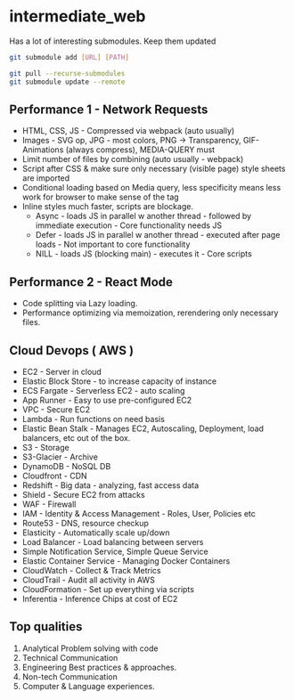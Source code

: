 # intermediate_web

Has a lot of interesting submodules. Keep them updated

```bash
git submodule add [URL] [PATH]

git pull --recurse-submodules
git submodule update --remote
```

## Performance 1 - Network Requests

* HTML, CSS, JS - Compressed via webpack (auto usually)
* Images - SVG op, JPG - most colors, PNG -> Transparency, GIF- Animations (always compress), MEDIA-QUERY must
* Limit number of files by combining (auto usually - webpack)
* Script after CSS & make sure only necessary (visible page) style sheets are imported
* Conditional loading based on Media query, less specificity means less work for browser to make sense of the tag
* Inline styles much faster, scripts are blockage.
  * Async - loads JS in parallel w another thread - followed by immediate execution - Core functionality needs JS
  * Defer - loads JS in parallel w another thread - executed after page loads -  Not important to core functionality
  * NILL - loads JS (blocking main) - executes it - Core scripts

## Performance 2 - React Mode

* Code splitting via Lazy loading.
* Performance optimizing via memoization, rerendering only necessary files.

## Cloud Devops ( AWS )

* EC2 - Server in cloud
* Elastic Block Store - to increase capacity of instance
* ECS Fargate - Serverless EC2 - auto scaling
* App Runner - Easy to use pre-configured EC2
* VPC - Secure EC2
* Lambda - Run functions on need basis
* Elastic Bean Stalk - Manages EC2, Autoscaling, Deployment, load balancers, etc out of the box.
* S3 - Storage
* S3-Glacier - Archive
* DynamoDB - NoSQL DB
* Cloudfront - CDN
* Redshift - Big data - analyzing, fast access data
* Shield - Secure EC2 from attacks
* WAF - Firewall
* IAM - Identity & Access Management - Roles, User, Policies etc
* Route53 - DNS, resource checkup
* Elasticity - Automatically scale up/down
* Load Balancer - Load balancing between servers
* Simple Notification Service, Simple Queue Service
* Elastic Container Service - Managing Docker Containers
* CloudWatch - Collect & Track Metrics
* CloudTrail - Audit all activity in AWS
* CloudFormation - Set up everything via scripts
* Inferentia - Inference Chips at cost of EC2

## Top qualities

1. Analytical Problem solving with code
2. Technical Communication
3. Engineering Best practices & approaches.
4. Non-tech Communication
5. Computer & Language experiences.
